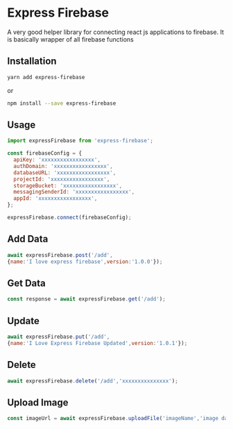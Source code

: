 # Express Firebase

A very good helper library for connecting react js applications to firebase. It is basically wrapper of all firebase functions

## Installation

  ```bash
  yarn add express-firebase
  ```
  or
  ```bash
  npm install --save express-firebase
  ```
  
## Usage

```js
import expressFirebase from 'express-firebase';

const firebaseConfig = {
  apiKey: 'xxxxxxxxxxxxxxxxx',
  authDomain: 'xxxxxxxxxxxxxxxxx',
  databaseURL: 'xxxxxxxxxxxxxxxxx',
  projectId: 'xxxxxxxxxxxxxxxxx',
  storageBucket: 'xxxxxxxxxxxxxxxxx',
  messagingSenderId: 'xxxxxxxxxxxxxxxxx',
  appId: 'xxxxxxxxxxxxxxxxx',
};

expressFirebase.connect(firebaseConfig);
```

## Add Data

```js
await expressFirebase.post('/add',
{name:'I love express firebase',version:'1.0.0'});
```

## Get Data

```js
const response = await expressFirebase.get('/add');
```

## Update

```js
await expressFirebase.put('/add',
{name:'I Love Express Firebase Updated',version:'1.0.1'});
```

## Delete

```js
await expressFirebase.delete('/add','xxxxxxxxxxxxxxx');
```

## Upload Image

```js
const imageUrl = await expressFirebase.uploadFile('imageName','image data');
```

